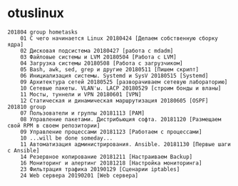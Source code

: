# otuslinux

    201804 group hometasks
        01 С чего начинается Linux 20180424 [Делаем собственную сборку ядра]
        02 Дисковая подсистема 20180427 [работа с mdadm]
        03 Файловые системы и LVM 20180504 [Работа с LVM]
        04 Загрузка системы 20180508 [Работа с загрузчиком]
        05 Bash, awk, sed, grep и другие 20180511 [Пишем скрипт]
        06 Инициализация системы. Systemd и SysV 20180515 [Systemd]
        09 Архитектура сетей 20180525 [разворачиваем сетевую лабораторию]
        10 Сетевые пакеты. VLAN'ы. LACP 20180529 [строим бонды и вланы]
        11 Мосты, туннели и VPN 20180601 [VPN]
        12 Статическая и динамическая маршрутизация 20180605 [OSPF]
    201810 group
        07 Пользователи и группы 20181113 [PAM]
        08 Управление пакетами. Дистрибьюция софта. 20181120 [Размещаем свой RPM в своем репозитории]
        09 Управление процессами 20181123 [Работаем с процессами]
        10 ...will be done someday...
        11 Автоматизация администрирования. Ansible. 20181130 [Первые шаги с Ansible]
        14 Резервное копирование 20181211 [Настраиваем Backup]
        16 Мониторинг и алертинг 20181218 [Настройка мониторинга]
        23 Фильтрация трафика 20190129 [Сценарии iptables]
        24 Web сервера 20190201 [Web сервера]
